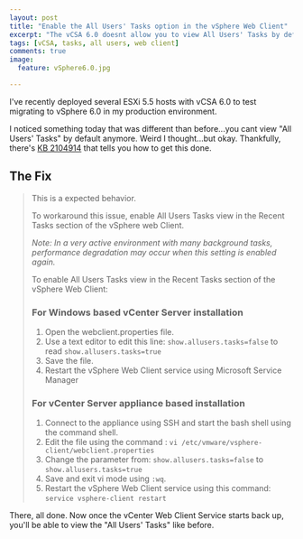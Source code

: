 ```yaml
---
layout: post
title: "Enable the All Users' Tasks option in the vSphere Web Client"
excerpt: "The vCSA 6.0 doesnt allow you to view All Users' Tasks by default. Let's fix that."
tags: [vCSA, tasks, all users, web client]
comments: true
image:
  feature: vSphere6.0.jpg

---
```


I've recently deployed several ESXi 5.5 hosts with vCSA 6.0 to test migrating to vSphere 6.0 in my production environment.

I noticed something today that was different than before...you cant view "All Users' Tasks" by default anymore. Weird I thought...but okay. Thankfully, there's [KB 2104914](http://kb.vmware.com/selfservice/microsites/search.do?language=en_US&cmd=displayKC&externalId=2104914) that tells you how to get this done.


## The Fix

> This is a expected behavior.
> 
> To workaround this issue, enable All Users Tasks view in the Recent Tasks section of the vSphere web Client.
> 
> *Note: In a very active environment with many background tasks, performance degradation may occur when this setting is enabled again.*
> 
> To enable All Users Tasks view in the Recent Tasks section of the vSphere Web Client:
> 
> ### For Windows based vCenter Server installation
> 
> 1. Open the webclient.properties file.
> 2. Use a text editor to edit this line: `show.allusers.tasks=false` to read `show.allusers.tasks=true`
> 3. Save the file.
> 4. Restart the vSphere Web Client service using Microsoft Service Manager
> 
> ### For vCenter Server appliance based installation
> 1. Connect to the appliance using SSH and start the bash shell using the command shell.
> 2. Edit the file using the command : `vi /etc/vmware/vsphere-client/webclient.properties`
> 3. Change the parameter from: `show.allusers.tasks=false` to `show.allusers.tasks=true`
> 4. Save and exit vi mode using `:wq`.
> 5. Restart the vSphere Web Client service using this command: `service vsphere-client restart`

There, all done. Now once the vCenter Web Client Service starts back up, you'll be able to view the "All Users' Tasks" like before.
